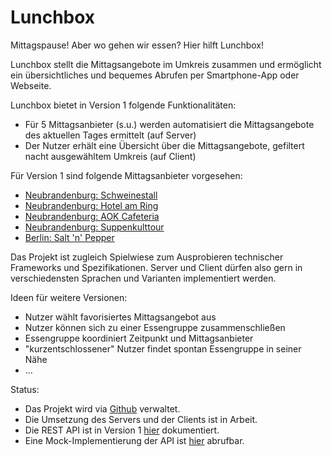 Lunchbox
========

Mittagspause! Aber wo gehen wir essen? Hier hilft Lunchbox!

Lunchbox stellt die Mittagsangebote im Umkreis zusammen und ermöglicht ein übersichtliches und bequemes Abrufen per Smartphone-App oder Webseite.

Lunchbox bietet in Version 1 folgende Funktionalitäten:

* Für 5 Mittagsanbieter (s.u.) werden automatisiert die Mittagsangebote des aktuellen Tages ermittelt (auf Server)
* Der Nutzer erhält eine Übersicht über die Mittagsangebote, gefiltert nacht ausgewähltem Umkreis (auf Client)

Für Version 1 sind folgende Mittagsanbieter vorgesehen:

* [Neubrandenburg: Schweinestall](http://www.schweinestall-nb.de/)
* [Neubrandenburg: Hotel am Ring](http://www.hotel-am-ring.de/restaurant-rethra.html)
* [Neubrandenburg: AOK Cafeteria](http://www.hotel-am-ring.de/aok-cafeteria.html)
* [Neubrandenburg: Suppenkulttour](http://www.suppenkult.com/wochenplan.html)
* [Berlin: Salt 'n' Pepper](http://www.partyservice-rohde.de/bistro-salt-n-pepper/bistro-angebot-der-woche.html)

Das Projekt ist zugleich Spielwiese zum Ausprobieren technischer Frameworks und Spezifikationen. Server und Client dürfen also gern in verschiedensten Sprachen und Varianten implementiert werden.

Ideen für weitere Versionen:

* Nutzer wählt favorisiertes Mittagsangebot aus
* Nutzer können sich zu einer Essengruppe zusammenschließen
* Essengruppe koordiniert Zeitpunkt und Mittagsanbieter
* "kurzentschlossener" Nutzer findet spontan Essengruppe in seiner Nähe
* ...

Status:

* Das Projekt wird via [Github](https://github.com/rori-dev/lunchbox) verwaltet.
* Die Umsetzung des Servers und der Clients ist in Arbeit.
* Die REST API ist in Version 1 [hier](http://lunchbox.rori.info/api-docs) dokumentiert.
* Eine Mock-Implementierung der API ist [hier](http://lunchbox.rori.info/api/v1) abrufbar.
